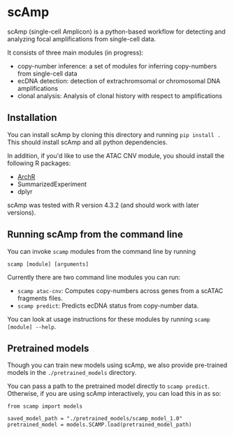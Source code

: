 # scAmp
scAmp (single-cell Amplicon) is a python-based workflow for detecting and
analyzing focal amplifications from single-cell data.

It consists of three main modules (in progress):

* copy-number inference: a set of modules for inferring copy-numbers from single-cell data
* ecDNA detection: detection of extrachromsomal or chromosomal DNA amplifications
* clonal analysis: Analysis of clonal history with respect to amplifications

## Installation

You can install scAmp by cloning this directory and running `pip install .` This should install scAmp and all python dependencies.

In addition, if you'd like to use the ATAC CNV module, you should install the following R packages:

* [ArchR](https://github.com/GreenleafLab/ArchR)
* SummarizedExperiment
* dplyr

scAmp was tested with R version 4.3.2 (and should work with later versions).

## Running scAmp from the command line

You can invoke `scamp` modules from the command line by running

`scamp [module] [arguments]`

Currently there are two command line modules you can run:

* `scamp atac-cnv`: Computes copy-numbers across genes from a scATAC fragments files.
* `scamp predict`: Predicts ecDNA status from copy-number data.

You can look at usage instructions for these modules by running `scamp [module] --help`.

## Pretrained models

Though you can train new models using scAmp, we also provide pre-trained models in the `./pretrained_models` directory.

You can pass a path to the pretrained model directly to `scamp predict`. Otherwise, if you are using scAmp interactively, you can load this in as so:

```
from scamp import models

saved_model_path = "./pretrained_models/scamp_model_1.0"
pretrained_model = models.SCAMP.load(pretrained_model_path)
```